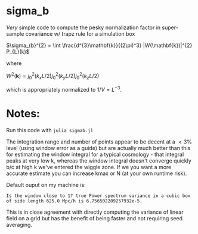 # sigma_b
*Very* simple code to compute the pesky normalization factor in super-sample covariance w/ trapz rule for a simulation box

$\sigma_{b}^{2} = \int \frac{d^{3}\mathbf{k}}{(2\pi)^3} |W(\mathbf{k})|^{2} P_{L}(k)$

where 

$W^{2}(\mathbf{k}) = j_{0}^{2}(k_{x}L/2)j_{0}^{2}(k_{y}L/2)j_{0}^{2}(k_{z}L/2)$

which is appropriately normalized to $1/V = L^{-3}$.

# Notes: 

Run this code with ``julia sigmab.jl`` 

The integration range and number of points appear to be decent at a $<3$% level  (using window error as a guide) but are actually much better than this for estimating the window integral for a typical cosmology - that integral peaks at very low k, whereas the window integral doesn't converge quickly b/c at high k we've entered the wiggle zone. If we you want a more accurate estimate you can increase kmax or N (at your own runtime risk).

Default ouput on my machine is:

``Is the window close to 1? true
Power spectrum variance in a cubic box of side length 625.0 Mpc/h is 6.756502209257932e-5.``

This is in close agreement with directly computing the variance of linear field on a grid but has the benefit of being faster and not requiring seed averaging.


